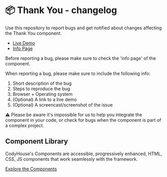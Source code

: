 # 📦 Thank You - changelog

Use this repository to report bugs and get notified about changes affecting the Thank You component.

- [Live Demo](https://codyhouse.co/ds/components/app/thank-you)
- [Info Page](https://codyhouse.co/ds/components/info/thank-you)

Before reporting a bug, please make sure to check the 'info page' of the component. 

When reporting a bug, please make sure to include the following info:

1. Short description of the bug
2. Steps to reproduce the bug
3. Browser + Operating system
4. (Optional) A link to a live demo
5. (Optional) A screencast/screenshot of the issue

⚠️ Please be aware it's impossible for us to help you integrate the component in your code, or check for bugs when the component is part of a complex project.

## Component Library

CodyHouse's Components are accessible, progressively enhanced, HTML, CSS, JS components that work seamlessly with the framework.

[Explore the Components](https://codyhouse.co/ds/components)
